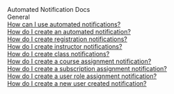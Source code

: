 <!-- 
    Adding new documents!
    1. Duplicate the following:
        <a class="subtopic_link" href="insert_document_link_here*">
            <div class="subtopic_title">insert_document_title here</div>
            <div class="subtopic_description">insert_document_description_here</div>
        </a>
    2. Replace:
        href link with your document's link
        subtopic_title text with your document's title
        subtopic_description text with your document's description
    3. Place in respective subtopic group
    
-->

<div class="categoriesHeader" tabindex="0" title="Administrator - Automated Notifications Docs Container">Automated Notification Docs</div>
<div class="accordionModule">
  <div class="subtopic selected">
    <div class="subtopic_header" tabindex="0" title="General Docs" role="button" aria-selected="true" selected>General</div>
    <div id="body_1" class="subtopic_links">
      <a class="subtopic_link" href="/tms/tms-administrators/notifications/use-automated-notifications.md">
        <div class="subtopic_title">How can I use automated notifications?</div>
      </a>
       <a class="subtopic_link" href="/tms/tms-administrators/notifications/create-an-automated-notification.md">
        <div class="subtopic_title">How do I create an automated notification?</div>
      </a>
       <a class="subtopic_link" href="/tms/tms-administrators/notifications/registration-notification.md">
        <div class="subtopic_title">How do I create registration notifications?</div>
      </a> 
      <a class="subtopic_link" href="/tms/tms-administrators/notifications/instructor-notifications.md">
        <div class="subtopic_title">How do I create instructor notifications?</div>
      </a>
      <a class="subtopic_link" href="/tms/tms-administrators/notifications/class-notifications.md">
        <div class="subtopic_title">How do I create class notifications?</div>
      </a>
      <a class="subtopic_link" href="/tms/tms-administrators/notifications/course-assignment-notifications.md">
        <div class="subtopic_title">How do I create a course assignment notification?</div>
      </a>
      <a class="subtopic_link" href="/tms/tms-administrators/notifications/subscription-assignment-notification.md">
        <div class="subtopic_title">How do I create a subscription assignment notification?</div>
      </a>
        <a class="subtopic_link" href="/tms/tms-administrators/notifications/user-role-notification.md">
        <div class="subtopic_title">How do I create a user role assignment notification?</div>
      </a>
        <a class="subtopic_link" href="/tms/tms-administrators/notifications/new-user-created-notification.md">
        <div class="subtopic_title">How do I create a new user created notification?</div>
      </a>
    </div>
  </div>
</div>

